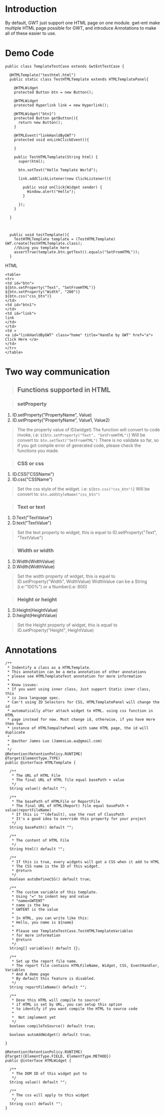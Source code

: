 # Introduction #

By default, GWT just support one HTML page on one module. gwt-ent make multiple HTML page possible for GWT, and introduce Annotations to make all of these easier to use.


# Demo Code #
```
public class TemplateTestCase extends GwtEntTestCase {

  @HTMLTemplate("testhtml.html")
  public static class TestHTMLTemplate extends HTMLTemplatePanel{

    @HTMLWidget
    protected Button btn = new Button();
    
    @HTMLWidget
    protected Hyperlink link = new Hyperlink();
    
    @HTMLWidget("btn1")
    protected Button getButton(){
      return new Button();
    }
    
    @HTMLEvent("linkHanldByGWT")
    protected void onLinkClickEvent(){
      
    }
    
    public TestHTMLTemplate(String html) {
      super(html);
      
      btn.setText("Hello Template World");
      
      link.addClickListener(new ClickListener(){

        public void onClick(Widget sender) {
          Window.alert("Hello");
        }
        
      });
    }
    
  }
  

  
  public void testTemplate(){
    TestHTMLTemplate template = (TestHTMLTemplate) GWT.create(TestHTMLTemplate.class);
    //Using you template here 
    assertTrue(template.btn.getText().equals("SetFromHTML"));
  }

```

HTML
```
<table>
<tr>
<td id="btn">
${btn.setProperty("Text", "SetFromHTML")}
${btn.setProperty("Width", "200")}
${btn.css("css_btn")}
</td>
<td id="btn1">
</td>
<td id="link">
link
</td>
</td>
<td >
<a id="linkHanldByGWT" class="home" title="Handle by GWT" href="a">  Click Here </a>
</td>
</tr>
</table>
```


# Two way communication #

> ## Functions supported in HTML ##

> ### setProperty ###
  1. ID.setProperty("PropertyName", Value)
  1. ID.setProperty("PropertyName", Value1, Value2)

> The the property value of ID(widget)
> The function will convert to code invoke, i.e:
> `${btn.setProperty("Text", "SetFromHTML")`}
> Will be convert to:
> `btn.setText("SetFromHTML")`
> There is no validate so far, so if you got compile error of generated code, please check the functions you made.

> ### CSS or css ###
  1. ID.CSS("CSSName")
  1. ID.css("CSSName")
> Set the css style of the widget.
> i.e:
> `${btn.css("css_btn")`}
> Will be convert to:
> `btn.addStyleName("css_btn")`

> ### Text or text ###
  1. D.Text("TextValue")
  1. D.text("TextValue")
> Set the text property to widget, this is equel to ID.setProperty("Text", "TextValue")

> ### Width or width ###
  1. D.Width(WidthValue)
  1. D.Width(WidthValue)
> Set the width property of widget, this is equel to ID.setProperty("Width", WidthValue)
> WidthValue can be a String (i.e:"100%") or a Number(i.e: 800)

> ### Height or height ###
  1. D.Height(HeightValue)
  1. D.height(HeightValue)
> Set the Height property of widget, this is equel to ID.setProperty("Height", HeightValue)

# Annotations #
```
/**
 * Indentify a class as a HTMLTemplate.
 * This annotation can be a meta annotation of other annotations
 * please see HTMLTemplateTest annotation for more information
 * 
 * Know issues:
 * If you want using inner class, Just support Static inner class, this 
 * is Java language spec.
 * Can't using ID Selectors for CSS, HTMLTemplatePanel will change the id 
 * automatically after attach widget to HTML. using css function in HTML
 * page instead for now. Must change id, otherwise, if you have more then two
 * instance of HTMLTempaltePanel with same HTML page, the id will duplicate
 * 
 * @author James Luo (JamesLuo.au@gmail.com)
 *
 */
@Retention(RetentionPolicy.RUNTIME)
@Target(ElementType.TYPE)
public @interface HTMLTemplate {
  
  /**
   * The URL of HTML File
   * The final URL of HTML file equal basePath + value
   */
  String value() default "";

  /**
   * The basePath of HTMLFile or ReportFile
   * The final URL of HTML(Report) file equal basePath + value(reportFileName)
   * If this is ""(default), use the root of ClassPath
   * It's a good idea to override this property for your project
   */
  String basePath() default "";
  
  /**
   * The content of HTML File
   */
  String html() default "";
  
  /**
   * If this is true, every widgets will got a CSS when it add to HTML  
   * The CSS name is the ID of this widget.
   * @return
   */
  boolean autoDefineCSS() default true;
  
  /**
   * The custom variable of this template. 
   * Using "=" to indent key and value
   * "name=GWTENT"
   * name is the key
   * GWTENT is the value
   * 
   * In HTML, you can write like this:
   * Hello, you name is ${name}
   * 
   * Please see TemplateTestCase.TestHTMLTemplateVariables
   * for more information
   * @return
   */
  String[] variables() default {};
  
  /**
   * Set up the report file name.
   * The report file contains HTMLFileName, Widget, CSS, EventHandler, Variables
   * And A demo page 
   * By default this feature is disabled.
   */
  String reportFileName() default "";
  
  /**
   * Dose this HTML will compile to source?
   * if HTML is set by URL, you can setup this option
   * to identify if you want compile the HTML to source code
   * 
   *  Not implement yet
   */
  boolean compileToSource() default true;
  
  boolean autoAddWidget() default true;
  
}

```


```
@Retention(RetentionPolicy.RUNTIME)
@Target({ElementType.FIELD, ElementType.METHOD})
public @interface HTMLWidget {

  /**
   * The DOM ID of this widget put to
   */
  String value() default ""; 
  
  /**
   * The css will apply to this widget
   */
  String css() default "";
}
```